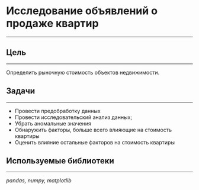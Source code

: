 # Исследование объявлений о продаже квартир
---

## Цель
---
Определить рыночную стоимость объектов недвижимости.

## Задачи
---
- Провести предобработку данных
- Провести исследовательский анализ данных;
- Убрать аномальные значения
- Обнаружить факторы, больше всего влияющие на стоимость квартиры
- Оценить влияние остальные факторов на стоимость квартиры

## Используемые библиотеки
---
*pandas, numpy, matplotlib*
